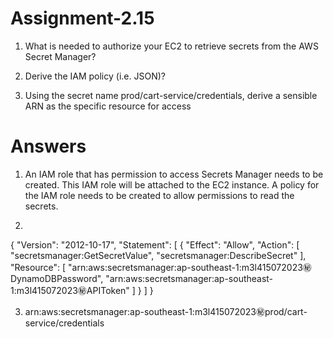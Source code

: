 # Assignment-2.15

1. What is needed to authorize your EC2 to retrieve secrets from the AWS Secret Manager?

2. Derive the IAM policy (i.e. JSON)?

3. Using the secret name prod/cart-service/credentials, derive a sensible ARN as the specific resource for access

# Answers 

1. An IAM role that has permission to access Secrets Manager needs to be created.
This IAM role will be attached to the EC2 instance.
A policy for the IAM role needs to be created to allow permissions to read the secrets.

2.

{
    "Version": "2012-10-17",
    "Statement": [
        {
            "Effect": "Allow",
            "Action": [
                "secretsmanager:GetSecretValue",
                "secretsmanager:DescribeSecret"
            ],
            "Resource": [
                "arn:aws:secretsmanager:ap-southeast-1:m3l415072023:secret:DynamoDBPassword",
                "arn:aws:secretsmanager:ap-southeast-1:m3l415072023:secret:APIToken"
            ]
        }
    ]
}

3. arn:aws:secretsmanager:ap-southeast-1:m3l415072023:secret:prod/cart-service/credentials
